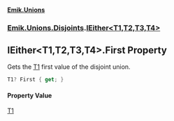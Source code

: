 #### [Emik.Unions](index.md 'index')
### [Emik.Unions.Disjoints](Emik.Unions.Disjoints.md 'Emik.Unions.Disjoints').[IEither&lt;T1,T2,T3,T4&gt;](IEither_T1,T2,T3,T4_.md 'Emik.Unions.Disjoints.IEither<T1,T2,T3,T4>')

## IEither<T1,T2,T3,T4>.First Property

Gets the [T1](IEither_T1,T2,T3,T4_.md#Emik.Unions.Disjoints.IEither_T1,T2,T3,T4_.T1 'Emik.Unions.Disjoints.IEither<T1,T2,T3,T4>.T1') first value of the disjoint union.

```csharp
T1? First { get; }
```

#### Property Value
[T1](IEither_T1,T2,T3,T4_.md#Emik.Unions.Disjoints.IEither_T1,T2,T3,T4_.T1 'Emik.Unions.Disjoints.IEither<T1,T2,T3,T4>.T1')